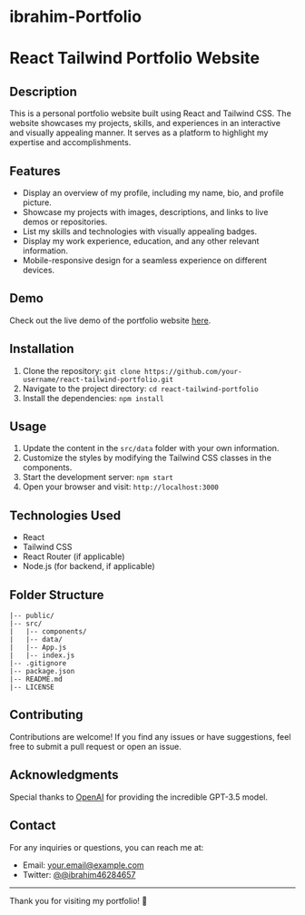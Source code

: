 # ibrahim-Portfolio

# React Tailwind Portfolio Website


## Description

This is a personal portfolio website built using React and Tailwind CSS. The website showcases my projects, skills, and experiences in an interactive and visually appealing manner. It serves as a platform to highlight my expertise and accomplishments.

## Features

- Display an overview of my profile, including my name, bio, and profile picture.
- Showcase my projects with images, descriptions, and links to live demos or repositories.
- List my skills and technologies with visually appealing badges.
- Display my work experience, education, and any other relevant information.
- Mobile-responsive design for a seamless experience on different devices.

## Demo

Check out the live demo of the portfolio website [here](https://your-portfolio-demo-link.com).

## Installation

1. Clone the repository: `git clone https://github.com/your-username/react-tailwind-portfolio.git`
2. Navigate to the project directory: `cd react-tailwind-portfolio`
3. Install the dependencies: `npm install`

## Usage

1. Update the content in the `src/data` folder with your own information.
2. Customize the styles by modifying the Tailwind CSS classes in the components.
3. Start the development server: `npm start`
4. Open your browser and visit: `http://localhost:3000`

## Technologies Used

- React
- Tailwind CSS
- React Router (if applicable)
- Node.js (for backend, if applicable)

## Folder Structure

```
|-- public/
|-- src/
|   |-- components/
|   |-- data/
|   |-- App.js
|   |-- index.js
|-- .gitignore
|-- package.json
|-- README.md
|-- LICENSE
```

## Contributing

Contributions are welcome! If you find any issues or have suggestions, feel free to submit a pull request or open an issue.

## Acknowledgments

Special thanks to [OpenAI](https://openai.com) for providing the incredible GPT-3.5 model.

## Contact

For any inquiries or questions, you can reach me at:

- Email: your.email@example.com
- Twitter: [@@ibrahim46284657](https://twitter.com/@ibrahim46284657)

---

Thank you for visiting my portfolio! 🚀
